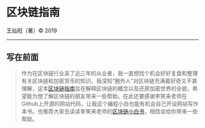 # 区块链指南

王灿阳（著）&copy; 2019

-----

## 写在前面
>作为在区块链行业呆了近三年的从业者，我一直想找个机会好好复盘和整理有关区块链和加密货币的知识。我深知“圈外人”对区块链充满着好奇又不甚理解，这本[区块链指南](https://www.blockchainguidebook.com/)旨在解释区块链的概念以及还原加密世界的全貌，希望能为想了解区块链的朋友带来一些帮助。在此还要感谢李笑来老师在Github上开源的网站代码，让我这个编程小白也能有机会自己开设网站写作本书。也推荐大家去读读李笑来老师的[区块链小白书](https://www.blockchainlittlebook.com/)，相信会给你带来一些帮助。

